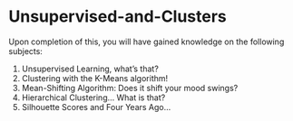 # Unsupervised-and-Clusters
Upon completion of this, you 
will have gained knowledge on the following subjects:
1. Unsupervised Learning, what’s that?
2. Clustering with the K-Means algorithm!
3. Mean-Shifting Algorithm: Does it shift your mood swings?
4. Hierarchical Clustering… What is that?
5. Silhouette Scores and Four Years Ago…
